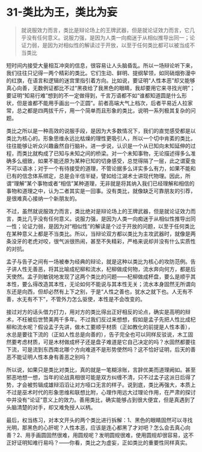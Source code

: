# 31-类比为王，类比为妄

> 就说服效力而言，类比是辩论场上的王牌武器，但是就论证效力而言，它几乎没有任何意义。说服力强，是因为人类一向痴迷于从相似推导出同一；论证力弱，是因为对相似性的解读过于开放，以至于任何类比都可以被当成不当类比 

短时间内接受大量相互冲突的信息，很容易让人头脑昏乱。所以一场辩论听下来，我们往往只记得一两个精彩的类比。它们生动、鲜明、提纲挈领，如同硝烟弥漫中的红旗，在语言和逻辑的迷宫里指引着方向。比如说，要证明“人性本恶”却又能够真心向善，无数例证都比不过“黑夜给了我黑色的眼睛，我却要用它来寻找光明”；要证明“知易行难”想到的不一定做得到，千言万语都不如“谁都知道圆是什么形状，但是谁都不能用手画出一个正圆”。前者高端大气上档次，后者平易近人拉家常，总之都是四两拔千斤，用一个简单而且形象的类比，说明一系列极其复杂的问题。

类比之所以是一种高效的说服手段，是因为大多数情况下，我们的直觉感受都是以类比为核心的。形象思维永远比枯燥的理性更吸引人，所以一个切中肯紊的类比，往往能够让听众兴趣盎然自行脑补。进一步说，认识是一个从已知向未知延伸的过程，而类比就构成了已知与未知之间的桥梁。对一个未知事物，无论描述得多么准确多么细致，如果不能还原为某种已知的切身感受，总觉得隔了一层，此之谓夏虫不可以语冰；对于一个有待接受的道理，不管论据多么详实多么有力，如果不能和已有的信念体系绑定，总是会半信半疑，譬如给江湖术士讲现代物理。因此，所谓“理解”某个事物或者“相信”某种道理，无非就是将其纳入我们已经理解和相信的事物和道理之中，认为二者其实是一回事。没有类比，就像缺乏可靠朋友的引荐，是很难真心接纳一个新朋友的。

不过，虽然就说服效力而言，类比绝对是辩论场上的王牌武器，但是就论证效力而言，类比几乎没有任何意义。说服力强，是因为人类一向痴迷于从相似性推导出同一性；论证力弱，是因为对“相似性”的解读是个过于开放的问题，以至于任何类比在某种意义上都是不当类比。所以，当辩论双方都以类比为主攻武器时，就像是两条没牙的老虎对咬，很气派很热闹，甚至不失精彩，严格来说却并没有什么实质性的对抗。

孟子与告子之间有一场被奉为经典的辩论，就是这种以类比为核心的攻防范例。告子讲人性无善恶，将其比喻成杞柳和流水，杞柳做成何物，流水奔向何方，都是后天使然。孟子则敏锐地发现了这两个类比的问题——杞柳做成杯盘，要么是顺乎其本性，要么得改造其本性，无论如何不能说与其本性无关；流水本身固然无所谓向东还是向西，但却必然有上下之别，于是“人性之善也，犹水之就下也。人无有不善，水无有不下”，不管外力怎么驱使，本性是不会改变的。

接过对方的话头借力打力，用对方的类比得出正好相反的论点，确实是高明的辩术，不枉被后世赞美两千多年。不过我们反过来想想，假如是孟子先把人性比成杞柳和流水呢？假设孟子先讲，做木工要顺乎材质（正如教化的前提是人性本善），水总是要往下流的（正如人性总是向善的），告子完全也可以同样反驳说，木工固然要考虑材质，可是木材做成杯子还是盘子难道是它自己决定的吗？水固然都要往下流，可是流到东西南北哪个方向难道不是形势使然吗？这不恰好证明，后天的善恶不能证明人性本身有善恶之别吗？

所以说，如果只是类比对类比，真的就是一笔糊涂账，言辞优美而道理阙如。甚至邪恶地想一想，当年的论战真相很可能是双方纠缠不清，只不过孟子这派日后得了势，才会被剪辑成雄辩滔滔让对方哑口无言的样子。说到底，类比再强大，本质上不过是巫术时代的形象思维和联想比附，心理作用远大过理论作用，在严肃的探讨中并没有“论证”意义上的效力。善用类比，确实能够占到很大便宜，但是真遇到了头脑清楚的对手，却又难免授人以柄。

最后，权当练习，对本文开头的两个类比进行拆解：1、黑色的眼睛固然可以寻找光明，那黑色的心肝呢？人性本恶，应该是连心都黑了才对吧？怎么会去真心向善？2、用手画圆固然很难，用圆规呢？发明圆规很难，使用圆规却很容易，这不正好证明知难行易吗？——你看，类比之为虚妄，正如类比的重要性同样真实。
